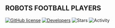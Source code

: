 ## ROBOTS FOOTBALL PLAYERS
[![GitHub license](https://img.shields.io/github/license/UBER-BLACK/Robots-Football-Players?style=for-the-badge)](https://raw.githubusercontent.com/UBER-BLACK/Robots-Football-Players/main/LICENSE)
[![Developers](https://img.shields.io/badge/developers-5-green?style=for-the-badge)](https://github.com/orgs/UBER-BLACK/people)
![Stars](https://img.shields.io/github/stars/UBER-BLACK/Robots-Football-Players?style=for-the-badge)
![Activity](https://img.shields.io/github/commit-activity/m/UBER-BLACK/Robots-Football-Players?style=for-the-badge)
